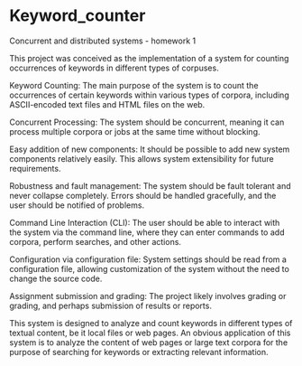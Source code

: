 # Keyword_counter

Concurrent and distributed systems - homework 1

This project was conceived as the implementation of a system for counting occurrences of keywords in different types of corpuses.

Keyword Counting: The main purpose of the system is to count the occurrences of certain keywords within various types of corpora, including ASCII-encoded text files and HTML files on the web.

Concurrent Processing: The system should be concurrent, meaning it can process multiple corpora or jobs at the same time without blocking.

Easy addition of new components: It should be possible to add new system components relatively easily. This allows system extensibility for future requirements.

Robustness and fault management: The system should be fault tolerant and never collapse completely. Errors should be handled gracefully, and the user should be notified of problems.

Command Line Interaction (CLI): The user should be able to interact with the system via the command line, where they can enter commands to add corpora, perform searches, and other actions.

Configuration via configuration file: System settings should be read from a configuration file, allowing customization of the system without the need to change the source code.

Assignment submission and grading: The project likely involves grading or grading, and perhaps submission of results or reports.

This system is designed to analyze and count keywords in different types of textual content, be it local files or web pages. An obvious application of this system is to analyze the content of web pages or large text corpora for the purpose of searching for keywords or extracting relevant information.
